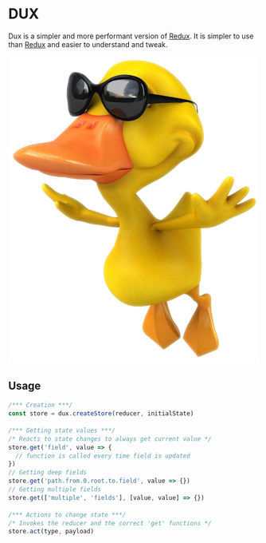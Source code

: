 # DUX

Dux is a simpler and more performant version of [Redux](https://redux.js.org). It is simpler to use than [Redux](https://redux.js.org) and easier to understand and tweak.

![dux icon](./dux.jpg)

## Usage

```javascript
/*** Creation ***/
const store = dux.createStore(reducer, initialState)

/*** Getting state values ***/
/* Reacts to state changes to always get current value */
store.get('field', value => {
  // function is called every time field is updated
})
// Getting deep fields
store.get('path.from.0.root.to.field', value => {})
// Getting multiple fields
store.get(['multiple', 'fields'], [value, value] => {})

/*** Actions to change state ***/
/* Invokes the reducer and the correct 'get' functions */
store.act(type, payload)
```



